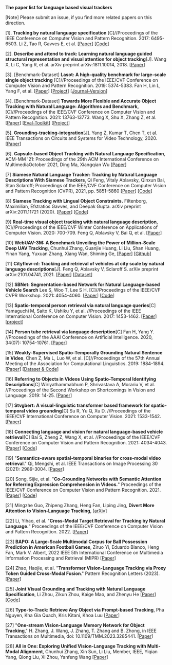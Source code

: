 **The paper list for language based visual trackers**

[Note] Please submit an issue, if you find more related papers on this direction. 

[1]. **Tracking by natural language specification**
[C]//Proceedings of the IEEE Conference on Computer Vision and Pattern Recognition. 2017: 6495-6503. Li Z, Tao R, Gavves E, et al. 
[[Paper](http://openaccess.thecvf.com/content_cvpr_2017/papers/Li_Tracking_by_Natural_CVPR_2017_paper.pdf)] [[Code](https://github.com/zhenyangli/lang-tracker)]

[2]. **Describe and attend to track: Learning natural language guided structural representation and visual attention for object tracking**[J]. 
Wang X, Li C, Yang R, et al. 
arXiv preprint arXiv:1811.10014, 2018.
[[Paper](https://arxiv.org/pdf/1811.10014)] 

[3]. [Benchmark-Dataset] **Lasot: A high-quality benchmark for large-scale single object tracking**
[C]//Proceedings of the IEEE/CVF Conference on Computer Vision and Pattern Recognition. 2019: 5374-5383.
Fan H, Lin L, Yang F, et al. 
[[Paper](https://openaccess.thecvf.com/content_CVPR_2019/papers/Fan_LaSOT_A_High-Quality_Benchmark_for_Large-Scale_Single_Object_Tracking_CVPR_2019_paper.pdf)] 
[[Project](http://vision.cs.stonybrook.edu/~lasot/)] 
[[Journal-Version](https://link.springer.com/article/10.1007/s11263-020-01387-y)]

[4]. [Benchmark-Dataset] **Towards More Flexible and Accurate Object Tracking with Natural Language: Algorithms and Benchmark,**
[C]//Proceedings of the IEEE/CVF Conference on Computer Vision and Pattern Recognition. 2021: 13763-13773.
Wang X, Shu X, Zhang Z, et al. 
[[Paper](https://openaccess.thecvf.com/content/CVPR2021/papers/Wang_Towards_More_Flexible_and_Accurate_Object_Tracking_With_Natural_Language_CVPR_2021_paper.pdf)]
[[Eval-Toolkit](https://sites.google.com/view/langtrackbenchmark/)]
[[Project](https://github.com/wangxiao5791509/TNL2K_evaluation_toolkit)]

[5]. **Grounding-tracking-integration**[J]. 
Yang Z, Kumar T, Chen T, et al. 
IEEE Transactions on Circuits and Systems for Video Technology, 2020.
[[Paper](https://ieeexplore.ieee.org/abstract/document/9261416/)]


[6]. **Capsule-based Object Tracking with Natural Language Specification**, 
ACM-MM '21: Proceedings of the 29th ACM International Conference on MultimediaOctober 2021, 
Ding Ma, Xiangqian Wu [[Paper](https://dl.acm.org/doi/abs/10.1145/3474085.3475349)] 

[7] **Siamese Natural Language Tracker: Tracking by Natural Language Descriptions With Siamese Trackers**, 
Qi Feng, Vitaly Ablavsky, Qinxun Bai, Stan Sclaroff; 
Proceedings of the IEEE/CVF Conference on Computer Vision and Pattern Recognition (CVPR), 2021, pp. 5851-5860
[[Paper](https://openaccess.thecvf.com/content/CVPR2021/papers/Feng_Siamese_Natural_Language_Tracker_Tracking_by_Natural_Language_Descriptions_With_CVPR_2021_paper.pdf)]
[[Code](https://github.com/fredfung007/snlt)]

[8] **Siamese Tracking with Lingual Object Constraints.**
Filtenborg, Maximilian, Efstratios Gavves, and Deepak Gupta. 
arXiv preprint arXiv:2011.11721 (2020).
[[Paper](https://arxiv.org/pdf/2011.11721.pdf)]
[[Code](https://github.com/CMFiltenborg/lingually_constrained_tracking)] 

[9] **Real-time visual object tracking with natural language description**, 
[C]//Proceedings of the IEEE/CVF Winter Conference on Applications of Computer Vision. 2020: 700-709.
Feng Q, Ablavsky V, Bai Q, et al. 
[[Paper](http://openaccess.thecvf.com/content_WACV_2020/html/Feng_Real-time_Visual_Object_Tracking_with_Natural_Language_Description_WACV_2020_paper.html)]

[10] **WebUAV-3M: A Benchmark Unveiling the Power of Million-Scale Deep UAV Tracking**, 
Chunhui Zhang, Guanjie Huang, Li Liu, Shan Huang, Yinan Yang, Yuxuan Zhang, Xiang Wan, Shiming Ge, 
[[Paper](https://arxiv.org/pdf/2201.07425.pdf)] 
[[Github](https://github.com/983632847/WebUAV-3M)]

[11] **Cityflow-nl: Tracking and retrieval of vehicles at city scale by natural language descriptions**[J]. 
Feng Q, Ablavsky V, Sclaroff S. arXiv preprint arXiv:2101.04741, 2021.
[[Paper](https://arxiv.org/pdf/2101.04741.pdf)]
[[Dataset](https://github.com/fredfung007/cityflow-nl)]

[12] **SBNet: Segmentation-based Network for Natural Language-based Vehicle Search**
Lee S, Woo T, Lee S H. [C]//Proceedings of the IEEE/CVF CVPR Workshop. 2021: 4054-4060.
[[Paper](https://openaccess.thecvf.com/content/CVPR2021W/AICity/papers/Lee_SBNet_Segmentation-Based_Network_for_Natural_Language-Based_Vehicle_Search_CVPRW_2021_paper.pdf)]
[[Code](https://github.com/lsrock1/nlp_search)]

[13] **Spatio-temporal person retrieval via natural language queries**[C] 
Yamaguchi M, Saito K, Ushiku Y, et al. //Proceedings of the IEEE International Conference on Computer Vision. 2017: 1453-1462.
[[Paper](https://openaccess.thecvf.com/content_ICCV_2017/papers/Yamaguchi_Spatio-Temporal_Person_Retrieval_ICCV_2017_paper.pdf)] 
[[project](https://www.mi.t.u-tokyo.ac.jp/projects/person_search)] 

[14] **Person tube retrieval via language description**[C]
Fan H, Yang Y. //Proceedings of the AAAI Conference on Artificial Intelligence. 2020, 34(07): 10754-10761.
[[Paper](https://ojs.aaai.org/index.php/AAAI/article/download/6704/6558)] 

[15] **Weakly-Supervised Spatio-Temporally Grounding Natural Sentence in Video**, 
Chen Z, Ma L, Luo W, et al. [C]//Proceedings of the 57th Annual Meeting of the Association for Computational Linguistics. 2019: 1884-1894. 
[[Paper](https://arxiv.org/pdf/1906.02549.pdf)]
[[Dataset & Code](https://github.com/zfchenUnique/WSSTG)]
 
[16] **Referring to Objects in Videos Using Spatio-Temporal Identifying Descriptions**[C]
Wiriyathammabhum P, Shrivastava A, Morariu V, et al. //Proceedings of the Second Workshop on Shortcomings in Vision and Language. 2019: 14-25. 
[[Paper](https://arxiv.org/pdf/1904.03885.pdf)] 

[17] **Stvgbert: A visual-linguistic transformer based framework for spatio-temporal video grounding**[C]
Su R, Yu Q, Xu D. //Proceedings of the IEEE/CVF International Conference on Computer Vision. 2021: 1533-1542. 
[[Paper](https://openaccess.thecvf.com/content/ICCV2021/papers/Su_STVGBert_A_Visual-Linguistic_Transformer_Based_Framework_for_Spatio-Temporal_Video_Grounding_ICCV_2021_paper.pdf)] 

[18] **Connecting language and vision for natural language-based vehicle retrieval**[C]
Bai S, Zheng Z, Wang X, et al. //Proceedings of the IEEE/CVF Conference on Computer Vision and Pattern Recognition. 2021: 4034-4043. 
[[Paper](https://openaccess.thecvf.com/content/CVPR2021W/AICity/papers/Bai_Connecting_Language_and_Vision_for_Natural_Language-Based_Vehicle_Retrieval_CVPRW_2021_paper.pdf)] 
[[Code](https://github.com/ShuaiBai623/AIC2021-T5-CLV)]

[19] "**Semantics-aware spatial-temporal binaries for cross-modal video retrieval**." 
Qi, Mengshi, et al. IEEE Transactions on Image Processing 30 (2021): 2989-3004.
[[Paper](https://ieeexplore.ieee.org/stamp/stamp.jsp?tp=&arnumber=9351755)]


[20] Song, Sijie, et al. "**Co-Grounding Networks with Semantic Attention for Referring Expression Comprehension in Videos.**" Proceedings of the IEEE/CVF Conference on Computer Vision and Pattern Recognition. 2021. [[Paper](https://openaccess.thecvf.com/content/CVPR2021/papers/Song_Co-Grounding_Networks_With_Semantic_Attention_for_Referring_Expression_Comprehension_in_CVPR_2021_paper.pdf)] [[Code](https://github.com/SijieSong/CVPR21-Cogrounding_semantic_attention)]

[21] Mingzhe Guo, Zhipeng Zhang, Heng Fan, Liping Jing, **Divert More Attention to Vision-Language Tracking**, [[arXiv](https://arxiv.org/abs/2207.01076)] 

[22] Li, Yihao, et al. "**Cross-Modal Target Retrieval for Tracking by Natural Language.**" Proceedings of the IEEE/CVF Conference on Computer Vision and Pattern Recognition. 2022. [[Paper](https://openaccess.thecvf.com/content/CVPR2022W/ODRUM/papers/Li_Cross-Modal_Target_Retrieval_for_Tracking_by_Natural_Language_CVPRW_2022_paper.pdf)]

[23] **BAPO: A Large-Scale Multimodal Corpus for Ball Possession Prediction in American Football Games**, Ziruo Yi, Eduardo Blanco, Heng Fan, Mark V. Albert, 2022 IEEE 5th International Conference on Multimedia Information Processing and Retrieval (MIPR)
 [[Paper](https://ieeexplore.ieee.org/stamp/stamp.jsp?tp=&arnumber=9874586)]  
 
[24] Zhao, Haojie, et al. "**Transformer Vision-Language Tracking via Proxy Token Guided Cross-Modal Fusion**." Pattern Recognition Letters (2023).  
[[Paper](https://www.sciencedirect.com/science/article/pii/S0167865523000545)] 

[25] **Joint Visual Grounding and Tracking with Natural Language Specification**, Li Zhou, Zikun Zhou, Kaige Mao, and Zhenyu He 
[[Paper](https://arxiv.org/pdf/2303.12027.pdf)]
[[Code](https://github.com/lizhou-cs/JointNLT)]

[26] **Type-to-Track: Retrieve Any Object via Prompt-based Tracking**, Pha Nguyen, Kha Gia Quach, Kris Kitani, Khoa Luu 
[[Paper](https://arxiv.org/pdf/2305.13495.pdf)]

[27] "**One-stream Vision-Language Memory Network for Object Tracking**," H. Zhang, J. Wang, J. Zhang, T. Zhang and B. Zhong,  in IEEE Transactions on Multimedia, doi: 10.1109/TMM.2023.3285441. [[Paper](https://ieeexplore.ieee.org/abstract/document/10149530)] 

[28] **All in One: Exploring Unified Vision-Language Tracking with Multi-Modal Alignment**, Chunhui Zhang, Xin Sun, Li Liu, Member, IEEE, Yiqian Yang, Qiong Liu, Xi Zhou, Yanfeng Wang 
[[Paper](https://arxiv.org/pdf/2307.03373.pdf)]























































